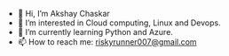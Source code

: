- 👋 Hi, I’m Akshay Chaskar
- 👀 I’m interested in Cloud computing, Linux and Devops. 
- 🌱 I’m currently learning Python and Azure.
- 📫 How to reach me: riskyrunner007@gmail.com 

<!---
akchaska/akchaska is a ✨ special ✨ repository because its `README.md` (this file) appears on your GitHub profile.
You can click the Preview link to take a look at your changes.
--->
